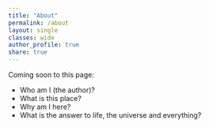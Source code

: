 ```yaml
---
title: "About"
permalink: /about
layout: single
classes: wide
author_profile: true
share: true
---
```


Coming soon to this page:
- Who am I (the author)?
- What is this place?
- Why am I here?
- What is the answer to life, the universe and everything?

